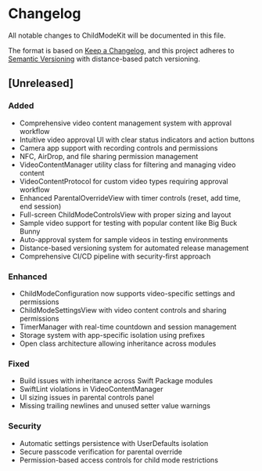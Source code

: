 # Changelog

All notable changes to ChildModeKit will be documented in this file.

The format is based on [Keep a Changelog](https://keepachangelog.com/en/1.0.0/),
and this project adheres to [Semantic Versioning](https://semver.org/spec/v2.0.0.html) with distance-based patch versioning.

## [Unreleased]

### Added
- Comprehensive video content management system with approval workflow
- Intuitive video approval UI with clear status indicators and action buttons
- Camera app support with recording controls and permissions
- NFC, AirDrop, and file sharing permission management
- VideoContentManager utility class for filtering and managing video content
- VideoContentProtocol for custom video types requiring approval workflow
- Enhanced ParentalOverrideView with timer controls (reset, add time, end session)
- Full-screen ChildModeControlsView with proper sizing and layout
- Sample video support for testing with popular content like Big Buck Bunny
- Auto-approval system for sample videos in testing environments
- Distance-based versioning system for automated release management
- Comprehensive CI/CD pipeline with security-first approach

### Enhanced
- ChildModeConfiguration now supports video-specific settings and permissions
- ChildModeSettingsView with video content controls and sharing permissions
- TimerManager with real-time countdown and session management
- Storage system with app-specific isolation using prefixes
- Open class architecture allowing inheritance across modules

### Fixed
- Build issues with inheritance across Swift Package modules
- SwiftLint violations in VideoContentManager
- UI sizing issues in parental controls panel
- Missing trailing newlines and unused setter value warnings

### Security
- Automatic settings persistence with UserDefaults isolation
- Secure passcode verification for parental override
- Permission-based access controls for child mode restrictions